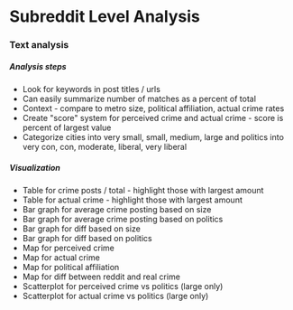# Subreddit Level Analysis

### Text analysis

##### Analysis steps

- Look for keywords in post titles / urls
- Can easily summarize number of matches as a percent of total
- Context - compare to metro size, political affiliation, actual crime rates
- Create "score" system for perceived crime and actual crime - score is percent of largest value
- Categorize cities into very small, small, medium, large and politics into very con, con, moderate, liberal, very liberal

##### Visualization

- Table for crime posts / total - highlight those with largest amount
- Table for actual crime - highlight those with largest amount
- Bar graph for average crime posting based on size
- Bar graph for average crime posting based on politics
- Bar graph for diff based on size
- Bar graph for diff based on politics
- Map for perceived crime
- Map for actual crime
- Map for political affiliation
- Map for diff between reddit and real crime
- Scatterplot for perceived crime vs politics (large only)
- Scatterplot for actual crime vs politics (large only)
